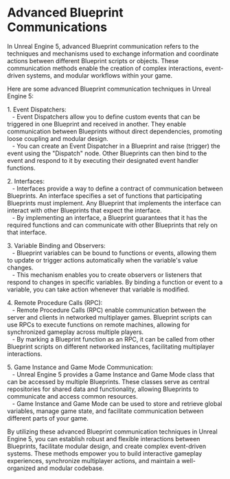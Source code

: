 # Advanced Blueprint Communications

<p>In Unreal Engine 5, advanced Blueprint communication refers to the techniques and mechanisms used to exchange information and coordinate actions between different Blueprint scripts or objects. These communication methods enable the creation of complex interactions, event-driven systems, and modular workflows within your game.</p>
<p>Here are some advanced Blueprint communication techniques in Unreal Engine 5:</p>
<p>1. Event Dispatchers:<br>&nbsp; &nbsp;- Event Dispatchers allow you to define custom events that can be triggered in one Blueprint and received in another. They enable communication between Blueprints without direct dependencies, promoting loose coupling and modular design.<br>&nbsp; &nbsp;- You can create an Event Dispatcher in a Blueprint and raise (trigger) the event using the "Dispatch" node. Other Blueprints can then bind to the event and respond to it by executing their designated event handler functions.</p>
<p>2. Interfaces:<br>&nbsp; &nbsp;- Interfaces provide a way to define a contract of communication between Blueprints. An interface specifies a set of functions that participating Blueprints must implement. Any Blueprint that implements the interface can interact with other Blueprints that expect the interface.<br>&nbsp; &nbsp;- By implementing an interface, a Blueprint guarantees that it has the required functions and can communicate with other Blueprints that rely on that interface.</p>
<p>3. Variable Binding and Observers:<br>&nbsp; &nbsp;- Blueprint variables can be bound to functions or events, allowing them to update or trigger actions automatically when the variable's value changes.<br>&nbsp; &nbsp;- This mechanism enables you to create observers or listeners that respond to changes in specific variables. By binding a function or event to a variable, you can take action whenever that variable is modified.</p>
<p>4. Remote Procedure Calls (RPC):<br>&nbsp; &nbsp;- Remote Procedure Calls (RPC) enable communication between the server and clients in networked multiplayer games. Blueprint scripts can use RPCs to execute functions on remote machines, allowing for synchronized gameplay across multiple players.<br>&nbsp; &nbsp;- By marking a Blueprint function as an RPC, it can be called from other Blueprint scripts on different networked instances, facilitating multiplayer interactions.</p>
<p>5. Game Instance and Game Mode Communication:<br>&nbsp; &nbsp;- Unreal Engine 5 provides a Game Instance and Game Mode class that can be accessed by multiple Blueprints. These classes serve as central repositories for shared data and functionality, allowing Blueprints to communicate and access common resources.<br>&nbsp; &nbsp;- Game Instance and Game Mode can be used to store and retrieve global variables, manage game state, and facilitate communication between different parts of your game.</p>
<p>By utilizing these advanced Blueprint communication techniques in Unreal Engine 5, you can establish robust and flexible interactions between Blueprints, facilitate modular design, and create complex event-driven systems. These methods empower you to build interactive gameplay experiences, synchronize multiplayer actions, and maintain a well-organized and modular codebase.</p>